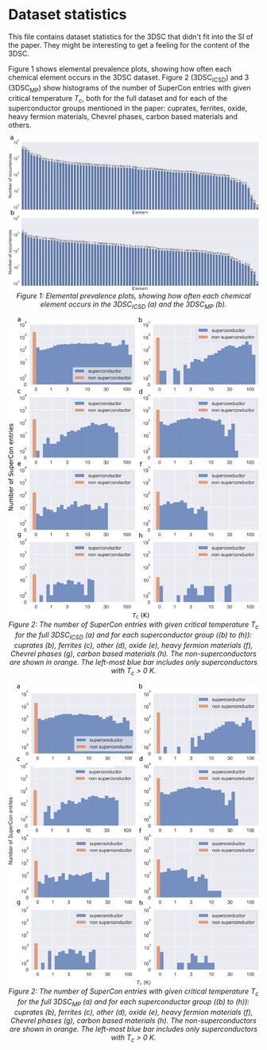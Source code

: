 # Dataset statistics
This file contains dataset statistics for the 3DSC that didn't fit into the SI of the paper. They might be interesting to get a feeling for the content of the 3DSC.

Figure 1 shows elemental prevalence plots, showing how often each chemical element occurs in the 3DSC dataset. 
Figure 2 (3DSC<sub>ICSD</sub>) and 3 (3DSC<sub>MP</sub>) show histograms of the number of SuperCon entries with given critical temperature *T*<sub>c</sub>, both for the full dataset and for each of the superconductor groups mentioned in the paper: cuprates, ferrites, oxide, heavy fermion materials, Chevrel phases, carbon based materials and others.

<p align="center">
  <img src="resources/dataset_stats.png">
  <em>Figure 1: Elemental prevalence plots, showing how often each chemical element occurs in the 3DSC<sub>ICSD</sub> (a) and the 3DSC<sub>MP</sub> (b).</em>
</p>

<p align="center">
  <img src="resources/SC_ICSD_groups_tc_hist.png">
  <em> Figure 2: The number of SuperCon entries with given critical temperature T<sub>c</sub> for the full 3DSC<sub>ICSD</sub> (a) and for each superconductor group ((b) to (h)): cuprates (b), ferrites (c), other (d), oxide (e), heavy fermion materials (f), Chevrel phases (g), carbon based materials (h). The non-superconductors are shown in orange. The left-most blue bar includes only superconductors with T<sub>c</sub> > 0 K.</em>
</p>

<p align="center">
  <img src="resources/SC_MP_groups_tc_hist.png">
  <em> Figure 2: The number of SuperCon entries with given critical temperature T<sub>c</sub> for the full 3DSC<sub>MP</sub> (a) and for each superconductor group ((b) to (h)): cuprates (b), ferrites (c), other (d), oxide (e), heavy fermion materials (f), Chevrel phases (g), carbon based materials (h). The non-superconductors are shown in orange. The left-most blue bar includes only superconductors with T<sub>c</sub> > 0 K.</em>
</p>

